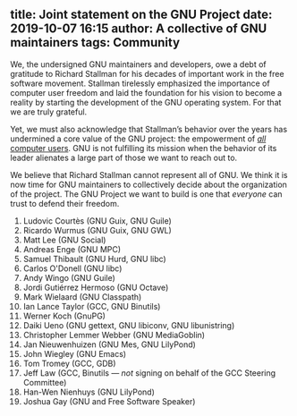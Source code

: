 title: Joint statement on the GNU Project
date: 2019-10-07 16:15
author: A collective of GNU maintainers
tags: Community
---

We, the undersigned GNU maintainers and developers, owe a debt of
gratitude to Richard Stallman for his decades of important work in the
free software movement.  Stallman tirelessly emphasized the importance
of computer user freedom and laid the foundation for his vision to
become a reality by starting the development of the GNU operating
system.  For that we are truly grateful.

Yet, we must also acknowledge that Stallman’s behavior over the years
has undermined a core value of the GNU project: the empowerment of
[_all_ computer users](https://www.gnu.org/gnu/manifesto.html#benefit).
GNU is not fulfilling its mission when the behavior of its leader
alienates a large part of those we want to reach out to.

We believe that Richard Stallman cannot represent all of GNU.  We
think it is now time for GNU maintainers to collectively decide about
the organization of the project.  The GNU Project we want to build is
one that _everyone_ can trust to defend their freedom.


  1. Ludovic Courtès (GNU Guix, GNU Guile)
  2. Ricardo Wurmus (GNU Guix, GNU GWL)
  3. Matt Lee (GNU Social)
  4. Andreas Enge (GNU MPC)
  5. Samuel Thibault (GNU Hurd, GNU libc)
  6. Carlos O'Donell (GNU libc)
  7. Andy Wingo (GNU Guile)
  8. Jordi Gutiérrez Hermoso (GNU Octave)
  9. Mark Wielaard (GNU Classpath)
  10. Ian Lance Taylor (GCC, GNU Binutils)
  11. Werner Koch (GnuPG)
  12. Daiki Ueno (GNU gettext, GNU libiconv, GNU libunistring)
  13. Christopher Lemmer Webber (GNU MediaGoblin)
  14. Jan Nieuwenhuizen (GNU Mes, GNU LilyPond)
  15. John Wiegley (GNU Emacs)
  16. Tom Tromey (GCC, GDB)
  17. Jeff Law (GCC, Binutils — *not* signing on behalf of the GCC
      Steering Committee)
  18. Han-Wen Nienhuys (GNU LilyPond)
  19. Joshua Gay (GNU and Free Software Speaker)

